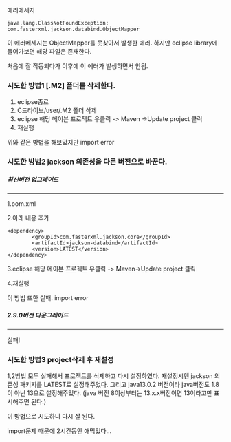 에러메세지

```
java.lang.ClassNotFoundException: com.fasterxml.jackson.databind.ObjectMapper
```

이 에러메세지는 ObjectMapper를 못찾아서 발생한 에러. 하지만 eclipse library에 들어가보면 해당 파일은 존재한다.

처음에 잘 작동되다가 이후에 이 에러가 발생하면서 안됨.

### 시도한 방법1 [.M2] 폴더를 삭제한다.



1. eclipse종료
2. C드라이브/user/.M2 폴더 삭제
3. eclipse 해당 메이븐 프로젝트 우클릭 -> Maven ->Update project 클릭
4. 재실행

위와 같은 방법을 해보았지만 import error

### 시도한 방법2 jackson 의존성을 다른 버전으로 바꾼다.



##### 최신버전 업그레이드 

-------

1.pom.xml 

2.아래 내용 추가

```
<dependency>
    	<groupId>com.fasterxml.jackson.core</groupId>
  	    <artifactId>jackson-databind</artifactId>
    	<version>LATEST</version>
</dependency>
```

3.eclipse 해당 메이븐 프로젝트 우클릭 -> Maven->Update project 클릭

4.재실행

이 방법 또한 실패. import error

##### 2.9.0버전 다운그레이드

------

실패!



### 시도한 방법3 project삭제 후 재설정

1,2방법 모두 실패해서 프로젝트를 삭제하고 다시 설정하였다. 재설정시엔 jackson 의존성 패키지를 LATEST로 설정해주었다. 그리고 java13.0.2 버전이라 java버전도 1.8이 아닌 13으로 설정해주었다. (java 버전 8이상부터는 13.x.x버전이면 13이라고만 표시해주면 된다.)



이 방법으로 시도하니 다시 잘 된다.



import문제 때문에 2시간동안 애먹었다...